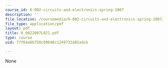 ```yaml
---
course_id: 6-002-circuits-and-electronics-spring-2007
description: ''
file_location: /coursemedia/6-002-circuits-and-electronics-spring-2007/77f64a8b750c99648c1249732a82adcb_6_0022007L021.pdf
file_type: application/pdf
layout: pdf
title: 6_0022007L021.pdf
type: course
uid: 77f64a8b750c99648c1249732a82adcb

---
```

None